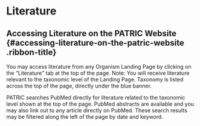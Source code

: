 # Literature

## Accessing Literature on the PATRIC Website {#accessing-literature-on-the-patric-website .ribbon-title}

You may access literature from any Organism Landing Page by clicking on
the “Literature” tab at the top of the page. Note: You will receive
literature relevant to the taxonomic level of the Landing Page. Taxonomy
is listed across the top of the page, directly under the blue banner.

PATRIC searches PubMed directly for literature related to the taxonomic
level shown at the top of the page. PubMed abstracts are available and
you may also link out to any article directly on PubMed. These search
results may be filtered along the left of the page by date and keyword.
